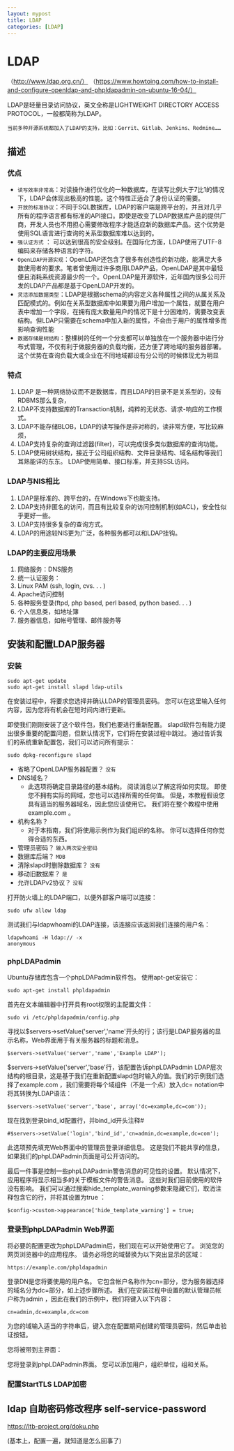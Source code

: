```yaml
---
layout: mypost
title: LDAP
categories: [LDAP]
---
```


# LDAP

（http://www.ldap.org.cn/）
（https://www.howtoing.com/how-to-install-and-configure-openldap-and-phpldapadmin-on-ubuntu-16-04/）

LDAP是轻量目录访问协议，英文全称是LIGHTWEIGHT DIRECTORY ACCESS PROTOCOL，一般都简称为LDAP。

`当前多种开源系统都加入了LDAP的支持，比如：Gerrit、Gitlab、Jenkins、Redmine……`

## 描述

### 优点

+ `读写效率非常高`：对读操作进行优化的一种数据库，在读写比例大于7比1的情况下，LDAP会体现出极高的性能。这个特性正适合了身份认证的需要。
+ `开放的标准协议`：不同于SQL数据库，LDAP的客户端是跨平台的，并且对几乎所有的程序语言都有标准的API接口。即使是改变了LDAP数据库产品的提供厂商，开发人员也不用担心需要修改程序才能适应新的数据库产品。这个优势是使用SQL语言进行查询的关系型数据库难以达到的。
+ `强认证方式` ： 可以达到很高的安全级别。在国际化方面，LDAP使用了UTF-8编码来存储各种语言的字符。
+ `OpenLDAP开源实现`：OpenLDAP还包含了很多有创造性的新功能，能满足大多数使用者的要求。笔者曾使用过许多商用LDAP产品，OpenLDAP是其中最轻便且消耗系统资源最少的一个。OpenLDAP是开源软件，近年国内很多公司开发的LDAP产品都是基于OpenLDAP开发的。
+ `灵活添加数据类型`：LDAP是根据schema的内容定义各种属性之间的从属关系及匹配模式的。例如在关系型数据库中如果要为用户增加一个属性，就要在用户表中增加一个字段，在拥有庞大数量用户的情况下是十分困难的，需要改变表结构。但LDAP只需要在schema中加入新的属性，不会由于用户的属性增多而影响查询性能
+ `数据存储是树结构`：整棵树的任何一个分支都可以单独放在一个服务器中进行分布式管理，不仅有利于做服务器的负载均衡，还方便了跨地域的服务器部署。这个优势在查询负载大或企业在不同地域都设有分公司的时候体现尤为明显

### 特点

1. LDAP 是一种网络协议而不是数据库，而且LDAP的目录不是关系型的，没有RDBMS那么复杂， 
2. LDAP不支持数据库的Transaction机制，纯粹的无状态、请求-响应的工作模式。 
3. LDAP不能存储BLOB，LDAP的读写操作是非对称的，读非常方便，写比较麻烦， 
4. LDAP支持复杂的查询过滤器(filter)，可以完成很多类似数据库的查询功能。 
5. LDAP使用树状结构，接近于公司组织结构、文件目录结构、域名结构等我们耳熟能详的东东。 LDAP使用简单、接口标准，并支持SSL访问。

### LDAP与NIS相比

1. LDAP是标准的、跨平台的，在Windows下也能支持。 
2. LDAP支持非匿名的访问，而且有比较复杂的访问控制机制(如ACL)，安全性似乎更好一些。 
3. LDAP支持很多复杂的查询方式。 
4. LDAP的用途较NIS更为广泛，各种服务都可以和LDAP挂钩。

### LDAP的主要应用场景

1. 网络服务：DNS服务 
2. 统一认证服务： 
3. Linux PAM (ssh, login, cvs. . . ) 
4. Apache访问控制 
5. 各种服务登录(ftpd, php based, perl based, python based. . . ) 
6. 个人信息类，如地址簿 
7. 服务器信息，如帐号管理、邮件服务等

## 安装和配置LDAP服务器

### 安装

```
sudo apt-get update
sudo apt-get install slapd ldap-utils
```

在安装过程中，将要求您选择并确认LDAP的管理员密码。 您可以在这里输入任何内容，因为您将有机会在短时间内进行更新。

即使我们刚刚安装了这个软件包，我们也要进行重新配置。 slapd软件包有能力提出很多重要的配置问题，但默认情况下，它们将在安装过程中跳过。 通过告诉我们的系统重新配置包，我们可以访问所有提示：

```
sudo dpkg-reconfigure slapd
```

+ 省略了OpenLDAP服务器配置？ `没有`
+ DNS域名？
    + 此选项将确定目录路径的基本结构。 阅读消息以了解这将如何实现。 即使您不拥有实际的网域，您也可以选择所需的任何值。 但是，本教程假设您具有适当的服务器域名，因此您应该使用它。 我们将在整个教程中使用example.com 。
+ 机构名称？
    + 对于本指南，我们将使用示例作为我们组织的名称。 你可以选择任何你觉得合适的东西。
+ 管理员密码？ ` 输入两次安全密码    `
+ 数据库后端？  `MDB`
+ 清除slapd时删除数据库？ `没有`
+ 移动旧数据库？ `是`
+ 允许LDAPv2协议？ `没有`

打开防火墙上的LDAP端口，以便外部客户端可以连接：

```
sudo ufw allow ldap
```

测试我们与ldapwhoami的LDAP连接，该连接应该返回我们连接的用户名：

```
ldapwhoami -H ldap:// -x
anonymous
```

### phpLDAPadmin

Ubuntu存储库包含一个phpLDAPadmin软件包。 使用apt-get安装它：

```
sudo apt-get install phpldapadmin
```

首先在文本编辑器中打开具有root权限的主配置文件：

```
sudo vi /etc/phpldapadmin/config.php

```

寻找以$servers->setValue('server','name'开头的行；该行是LDAP服务器的显示名称，Web界面用于有关服务器的标题和消息。

```
$servers->setValue('server','name','Example LDAP');
```

$servers->setValue('server','base'行，该配置告诉phpLDAPadmin LDAP层次结构的根目录，这是基于我们在重新配置slapd包时输入的值。我们的示例我们选择了example.com ，我们需要将每个域组件（不是一个点）放入dc= notation中将其转换为LDAP语法：


```
$servers->setValue('server','base', array('dc=example,dc=com'));
```
现在找到登录bind_id配置行，并bind_id开头注释#

```
#$servers->setValue('login','bind_id','cn=admin,dc=example,dc=com');
```
此选项预先填充Web界面中的管理员登录详细信息。 这是我们不能共享的信息，如果我们的phpLDAPadmin页面是可公开访问的。

最后一件事是控制一些phpLDAPadmin警告消息的可见性的设置。 默认情况下，应用程序将显示相当多的关于模板文件的警告消息。 这些对我们目前使用的软件没有影响。 我们可以通过搜索hide_template_warning参数来隐藏它们，取消注释包含它的行，并将其设置为true ：

```
$config->custom->appearance['hide_template_warning'] = true;
```

### 登录到phpLDAPadmin Web界面

将必要的配置更改为phpLDAPadmin后，我们现在可以开始使用它了。 浏览您的网页浏览器中的应用程序。 请务必将您的域替换为以下突出显示的区域：

```
https://example.com/phpldapadmin
```

登录DN是您将要使用的用户名。 它包含帐户名称作为cn=部分，您为服务器选择的域名分为dc=部分，如上述步骤所述。 我们在安装过程中设置的默认管理员帐户称为admin ，因此在我们的示例中，我们将键入以下内容：

```
cn=admin,dc=example,dc=com
```
为您的域输入适当的字符串后，键入您在配置期间创建的管理员密码，然后单击验证按钮。

您将被带到主界面：

您将登录到phpLDAPadmin界面。 您可以添加用户，组织单位，组和关系。

### 配置StartTLS LDAP加密

## ldap 自助密码修改程序 self-service-password

https://ltb-project.org/doku.php

(基本上，配置一遍，就知道是怎么回事了)
